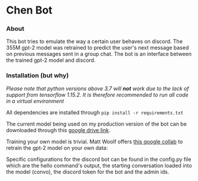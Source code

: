 
# Chen Bot

### About
This bot tries to emulate the way a certain user behaves on discord. The 355M gpt-2 model was retrained to predict the user's next message based on previous messages sent in a group chat. The bot is an interface between the trained gpt-2 model and discord.

### Installation (but why)
*Please note that python versions above 3.7 will **not** work due to the lack of support from tensorflow 1.15.2. It is therefore recommended to run all code in a virtual environment*

All dependencies are installed through `pip install -r requirements.txt`

The current model being used on my production version of the bot can be downloaded through this [google drive link](https://drive.google.com/file/d/1J8cpxLIL45r96zzaeCXT0I3qK7Lq9ezh/view?usp=sharing). 

Training your own model is trivial. Matt Woolf offers [this google collab](https://colab.research.google.com/drive/1qxcQ2A1nNjFudAGN_mcMOnvV9sF_PkEb) to retrain the gpt-2 model on your own data: 

Specific configurations for the discord bot can be found in the config.py file which are the hello command's output, the starting conversation loaded into the model (convo), the discord token for the bot and the admin ids.
